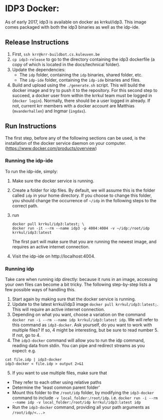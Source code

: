 # IDP3 Docker:

As of early 2017, idp3 is available on docker as krrkul/idp3.
This image comes packaged with both the idp3 binaries as well as the idp-ide.

## Release Instructions
1. First, `ssh krr@krr-buildbot.cs.kuleuven.be`
2. `cp idp3-release` to go to the directory containing the idp3 dockerfile (a copy of which is located in the docs/technical folder).
3. Update the dependencies:
    * The `idp` folder, containing the `idp` binaries, shared folder, etc.
    * The `idp-ide` folder, containing the `idp-ide` binaries and files.
4. Build and upload using the `./generate.sh` script.
   This will build the docker image and try to push it to the repository.
   For this second step to succeed, a docker user from within the krrkul team must be logged in (`docker login`).
   Normally, there should be a user logged in already.
   If not, current krr members with a docker account are Matthias (`mvanderhallen`) and Ingmar (`ingdas`).

## Run Instructions

The first step, before any of the following sections can be used, is the installation
of the docker service daemon on your computer. (https://www.docker.com/products/overview)

### Running the idp-ide

To run the idp-ide, simply:
1. Make sure the docker service is running.
2. Create a folder for idp files.
By default, we will assume this is the folder called `idp` in your home directory.
If you choose to change this folder, you should change the occurrence of `~/idp` in the following steps to the correct path.
3. run

    ```
    docker pull krrkul/idp3:latest; \
    docker run -it --rm --name idp3 -p 4004:4004 -v ~/idp:/root/idp krrkul/idp3:latest
    ```

    The first part will make sure that you are running the newest image, and requires an active internet connection.
4. Visit the idp-ide on http://localhost:4004.

### Running idp

Take care when running idp directly: because it runs in an image, accessing your own files can become a bit tricky.
The following step-by-step lists a few possible ways of handling this.

1. Start again by making sure that the docker service is running.
2. Update to the latest krrkul/idp3 image `docker pull krrkul/idp3:latest;`.
This will require an active internet connection.
3. Depending on what you want, choose a variation on the command `docker run -i --rm --name idp krrkul/idp3:latest idp`.
We will refer to this command as `idp3-docker`.
Ask yourself, do you want to work with multiple files? If so, 4 might be interesting, but be sure to read number 5.
If not, go to 4.
4. The `idp3-docker` command will allow you to run the idp command, reading data from stdin.
You can pipe and redirect streams as you expect:
e.g.
```
cat file.idp | idp3-docker
idp3-docker < file.idp > output 2>&1
```
5. If you want to use multiple files, make sure that
 * They refer to each other using relative paths
 * Determine the 'least common parent folder'
 * Mount this folder to the `/root/idp` folder, by modifying the `idp3-docker` command to include
 `-v local_folder:/root/idp`. i.e.
 `docker run -i --rm --name idp -v local_folder:/root/idp krrkul/idp3:latest idp`
 * Run the `idp3-docker` command, providing all your path arguments as `/root/idp/<...>`
